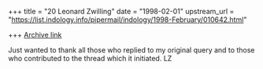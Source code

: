 +++
title = "20 Leonard Zwilling"
date = "1998-02-01"
upstream_url = "https://list.indology.info/pipermail/indology/1998-February/010642.html"

+++
[Archive link](https://list.indology.info/pipermail/indology/1998-February/010642.html)

   Just wanted to thank all those who replied to my original query and to
those who contributed to the thread which it  initiated. LZ



